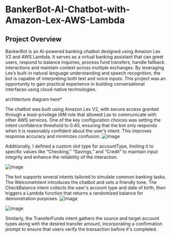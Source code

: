 # BankerBot-AI-Chatbot-with-Amazon-Lex-AWS-Lambda

## Project Overview
BankerBot is an AI-powered banking chatbot designed using Amazon Lex V2 and AWS Lambda. It serves as a virtual banking assistant that can greet users, respond to balance inquiries, process fund transfers, handle fallback interactions and maintain context across multiple exchanges. By leveraging Lex’s built-in natural language understanding and speech recognition, the bot is capable of interpreting both text and voice inputs. This project was an opportunity to gain practical experience in building conversational interfaces using cloud-native technologies.

architecture diagram here*

The chatbot was built using Amazon Lex V2, with secure access granted through a least-privilege IAM role that allowed Lex to communicate with other AWS services. One of the key configuration choices was setting the intent confidence threshold to 0.40, ensuring that the bot only responds when it is reasonably confident about the user’s intent. This improves response accuracy and minimizes confusion. 
![image](https://github.com/user-attachments/assets/403ccae8-9ac5-4094-a816-eef1204041d8)

Additionally, I defined a custom slot type for accountType, limiting it to specific values like “Checking,” “Savings,” and “Credit” to maintain input integrity and enhance the reliability of the interaction.

![image](https://github.com/user-attachments/assets/f34b7a7e-4bc1-4028-9503-b8ab12077dce)

The bot supports several intents tailored to simulate common banking tasks. The WelcomeIntent introduces the chatbot and sets a friendly tone. The CheckBalance intent collects the user's account type and date of birth, then triggers a Lambda function that returns a randomized balance for demonstration purposes. 
![image](https://github.com/user-attachments/assets/d8ab9c53-d15e-4b82-b920-4a05e6b7a6de)

![image](https://github.com/user-attachments/assets/92813e3c-cdd2-437a-89b0-d047f69b351e)

Similarly, the TransferFunds intent gathers the source and target account types along with the desired transfer amount, incorporating a confirmation prompt to ensure that users verify the transaction before it's completed. 

